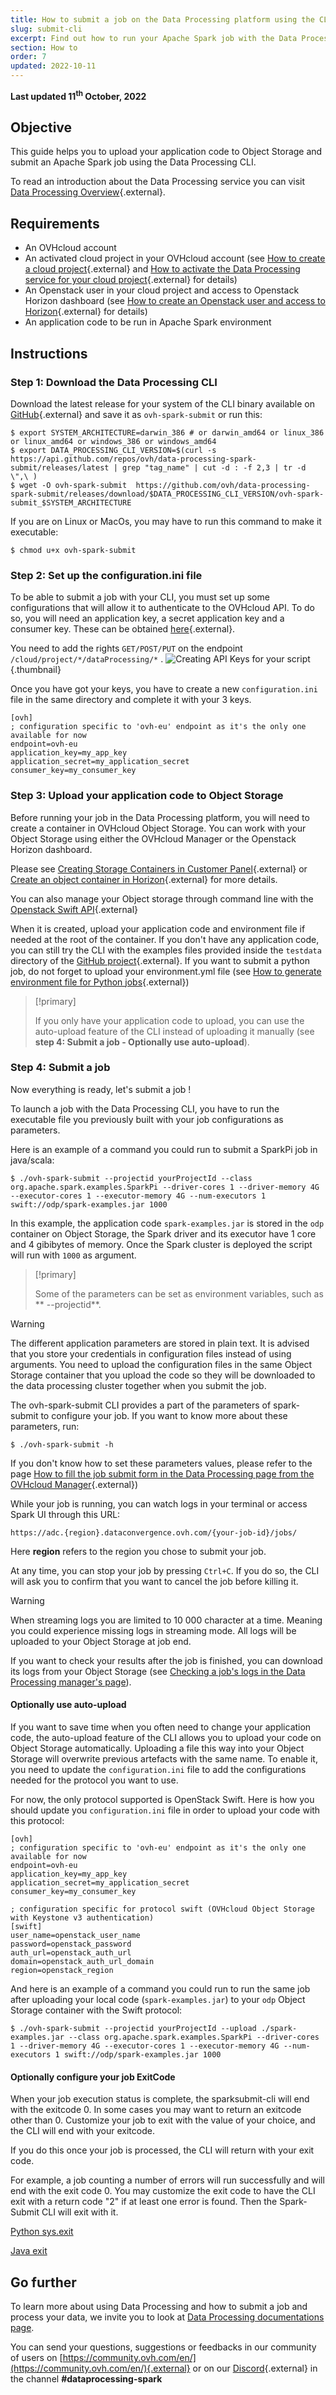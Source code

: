 ```yaml
---
title: How to submit a job on the Data Processing platform using the CLI
slug: submit-cli
excerpt: Find out how to run your Apache Spark job with the Data Processing platform using the CLI
section: How to
order: 7
updated: 2022-10-11
---
```


**Last updated 11<sup>th</sup> October, 2022**

## Objective
This guide helps you to upload your application code to Object Storage and submit an Apache Spark job using the Data Processing CLI.

To read an introduction about the Data Processing service you can visit [Data Processing Overview](../overview){.external}.

## Requirements
- An OVHcloud account
- An activated cloud project in your OVHcloud account (see [How to create a cloud project](../../public-cloud/create_a_public_cloud_project/){.external} and [How to activate the Data Processing service for your cloud project](../activation){.external} for details)
- An Openstack user in your cloud project and access to Openstack Horizon dashboard (see [How to create an Openstack user and access to Horizon](../../public-cloud/horizon/){.external} for details)
- An application code to be run in Apache Spark environment

## Instructions

### Step 1: Download the Data Processing CLI
Download the latest release for your system of the CLI binary available on [GitHub](https://github.com/ovh/data-processing-spark-submit/releases){.external} and save it as `ovh-spark-submit` or run this:
```shell-session
$ export SYSTEM_ARCHITECTURE=darwin_386 # or darwin_amd64 or linux_386 or linux_amd64 or windows_386 or windows_amd64
$ export DATA_PROCESSING_CLI_VERSION=$(curl -s https://api.github.com/repos/ovh/data-processing-spark-submit/releases/latest | grep "tag_name" | cut -d : -f 2,3 | tr -d \",\ )
$ wget -O ovh-spark-submit  https://github.com/ovh/data-processing-spark-submit/releases/download/$DATA_PROCESSING_CLI_VERSION/ovh-spark-submit_$SYSTEM_ARCHITECTURE
```
If you are on Linux or MacOs, you may have to run this command to make it executable:

```shell-session
$ chmod u+x ovh-spark-submit
```

### Step 2: Set up the configuration.ini file
To be able to submit a job with your CLI, you must set up some configurations that will allow it to authenticate to the OVHcloud API.
To do so, you will need an application key, a secret application key and a consumer key. These can be obtained [here]( https://eu.api.ovh.com/createToken/){.external}.

You need to add the rights `GET/POST/PUT` on the endpoint `/cloud/project/*/dataProcessing/*` .
![Creating API Keys for your script](images/keys.png){.thumbnail}

Once you have got your keys, you have to create a new `configuration.ini` file in the same directory and complete it with your 3 keys.
```
[ovh]
; configuration specific to 'ovh-eu' endpoint as it's the only one available for now
endpoint=ovh-eu
application_key=my_app_key
application_secret=my_application_secret
consumer_key=my_consumer_key
```

### Step 3: Upload your application code to Object Storage
Before running your job in the Data Processing platform, you will need to create a container in OVHcloud Object Storage.
You can work with your Object Storage using either the OVHcloud Manager or the Openstack Horizon dashboard.

Please see [Creating Storage Containers in Customer Panel](https://docs.ovh.com/gb/en/storage/object-storage/pcs/create-container/){.external} or [Create an object container in Horizon](https://docs.ovh.com/gb/en/storage/object-storage/pcs/create-container/){.external} for more details.

You can also manage your Object storage through command line with the [Openstack Swift API](https://docs.ovh.com/gb/en/storage/object-storage/pcs/getting-started-with-the-swift-api/){.external} 

When it is created, upload your application code and environment file if needed at the root of the container. If you don't have any application code, you can still try the CLI with the examples files provided inside the `testdata` directory of the [GitHub project](https://github.com/ovh/data-processing-spark-submit){.external}.
If you want to submit a python job, do not forget to upload your environment.yml file (see [How to generate environment file for Python jobs](../generate-environment){.external})

>[!primary]
>
> If you only have your application code to upload, you can use the auto-upload feature of the CLI instead of uploading it manually (see **step 4: Submit a job - Optionally use auto-upload**).


### Step 4: Submit a job

Now everything is ready, let's submit a job !

To launch a job with the Data Processing CLI, you have to run the executable file you previously built with your job configurations as parameters.

Here is an example of a command you could run to submit a SparkPi job in java/scala:

```shell-session
$ ./ovh-spark-submit --projectid yourProjectId --class org.apache.spark.examples.SparkPi --driver-cores 1 --driver-memory 4G --executor-cores 1 --executor-memory 4G --num-executors 1 swift://odp/spark-examples.jar 1000
```

In this example, the application code `spark-examples.jar` is stored in the `odp` container on Object Storage, the Spark driver and its executor have 1 core and 4 gibibytes of memory. Once the Spark cluster is deployed the script will run with `1000` as argument.

>[!primary]
>
> Some of the parameters can be set as environment variables, such as ** --projectid**.

> [!warning]
> The different application parameters are stored in plain text. It is advised that you store your credentials in configuration files instead of using arguments. You need to upload the configuration files in the same Object Storage container that you upload the code so they will be downloaded to the data processing cluster together when you submit the job.

The ovh-spark-submit CLI provides a part of the parameters of spark-submit to configure your job.
If you want to know more about these parameters, run:

```shell-session
$ ./ovh-spark-submit -h
```

If you don't know how to set these parameters values, please refer to the page [How to fill the job submit form in the Data Processing page from the OVHcloud Manager](../job-submit-form){.external})

While your job is running, you can watch logs in your terminal or access Spark UI through this URL:

`https://adc.{region}.dataconvergence.ovh.com/{your-job-id}/jobs/`

Here **region** refers to the region you chose to submit your job.

At any time, you can stop your job by pressing `Ctrl+C`. If you do so, the CLI will ask you to confirm that you want to cancel the job before killing it.

>[!warning]
>
> When streaming logs you are limited to 10 000 character at a time. Meaning you could experience missing logs in streaming mode. All logs will be uploaded to your Object Storage at job end.
>

If you want to check your results after the job is finished, you can download its logs from your Object Storage (see [Checking a job's logs in the Data Processing manager's page](../check-logs)).

#### Optionally use auto-upload
If you want to save time when you often need to change your application code, the auto-upload feature of the CLI allows you to upload your code on Object Storage automatically.
Uploading a file this way into your Object Storage will overwrite previous artefacts with the same name.
To enable it, you need to update the `configuration.ini` file to add the configurations needed for the protocol you want to use.

For now, the only protocol supported is OpenStack Swift. Here is how you should update you `configuration.ini` file in order to upload your code with this protocol:

```
[ovh]
; configuration specific to 'ovh-eu' endpoint as it's the only one available for now
endpoint=ovh-eu
application_key=my_app_key
application_secret=my_application_secret
consumer_key=my_consumer_key

; configuration specific for protocol swift (OVHcloud Object Storage with Keystone v3 authentication)
[swift]
user_name=openstack_user_name
password=openstack_password
auth_url=openstack_auth_url
domain=openstack_auth_url_domain
region=openstack_region
```

And here is an example of a command you could run to run the same job after uploading your local code (`spark-examples.jar`) to your `odp` Object Storage container with the Swift protocol:

```shell-session
$ ./ovh-spark-submit --projectid yourProjectId --upload ./spark-examples.jar --class org.apache.spark.examples.SparkPi --driver-cores 1 --driver-memory 4G --executor-cores 1 --executor-memory 4G --num-executors 1 swift://odp/spark-examples.jar 1000
```

#### Optionally configure your job ExitCode

When your job execution status is complete, the sparksubmit-cli will end with the exitcode 0.
In some cases you may want to return an exitcode other than 0. Customize your job to exit with the value of your choice, and the CLI will end with your exitcode.

If you do this once your job is processed, the CLI will return with your exit code.

For example, a job counting a number of errors will run successfully and will end with the exit code 0.
You may customize the exit code to have the CLI exit with a return code "2" if at least one error is found.
Then the Spark-Submit CLI will exit with it.

[Python sys.exit](https://docs.python.org/3/library/sys.html#sys.exit)

[Java exit](https://docs.oracle.com/en/java/javase/12/docs/api/java.base/java/lang/System.html#exit(int))

## Go further

To learn more about using Data Processing and how to submit a job and process your data, we invite you to look at [Data Processing documentations page](../).

You can send your questions, suggestions or feedbacks in our community of users on [https://community.ovh.com/en/](https://community.ovh.com/en/){.external} or on our [Discord](https://discord.gg/VVvZg8NCQM){.external} in the channel **#dataprocessing-spark**
